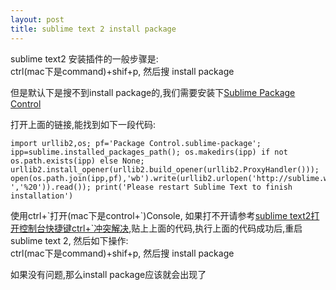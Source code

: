 ```yaml
---
layout: post
title: sublime text 2 install package
---
```


sublime text2 安装插件的一般步骤是:<br>
ctrl(mac下是command)+shif+p, 然后搜 install package

但是默认下是搜不到install package的,我们需要安装下[Sublime Package Control](http://wbond.net/sublime_packages/package_control/installation)

打开上面的链接,能找到如下一段代码:

    import urllib2,os; pf='Package Control.sublime-package'; ipp=sublime.installed_packages_path(); os.makedirs(ipp) if not os.path.exists(ipp) else None; urllib2.install_opener(urllib2.build_opener(urllib2.ProxyHandler())); open(os.path.join(ipp,pf),'wb').write(urllib2.urlopen('http://sublime.wbond.net/'+pf.replace(' ','%20')).read()); print('Please restart Sublime Text to finish installation')

使用ctrl+\`打开(mac下是control+\`)Console, 如果打不开请参考[sublime text2打开控制台快捷键ctrl+\`冲突解决](http://www.codeif.com/topic/1167),贴上上面的代码,执行上面的代码成功后,重启sublime text 2, 然后如下操作:<br>
ctrl(mac下是command)+shif+p, 然后搜 install package

如果没有问题,那么install package应该就会出现了
